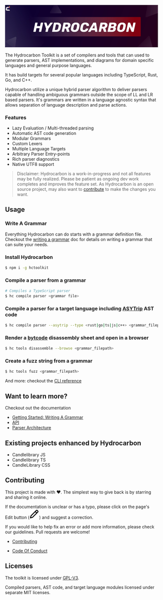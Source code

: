 <img src="./site/resources/img/test.webp" alt="# Hydrocarbon Toolkit" align=center/>


The Hydrocarbon Toolkit is a set of compilers and tools that can 
used to generate parsers, AST implementations, and diagrams for domain
specific languages and general purpose languages. 

It has build targets for several popular languages including TypeScript, Rust, 
Go, and C++. 

Hydrocarbon utilize a unique hybrid parser algorithm to deliver
parsers capable of handling ambiguous grammars outside the 
scope of LL and LR based parsers. It's grammars are written in a language agnostic
syntax that allows separation of language description and parse actions.

### Features
- Lazy Evaluation / Multi-threaded parsing
- Automatic AST code generation
- Modular Grammars
- Custom Lexers 
- Multiple Language Targets
- Arbitrary Parser Entry-points
- Rich parser diagnostics
- Native UTF8 support

> Disclaimer: Hydrocarbon is a work-in-progress and not all features may be fully realized. Please be patient as ongoing dev
> work completes and improves the feature set. As Hydrocarbon is an open source project, may also want to [contribute](./CONTRIBUTING.md)
> to make the changes you want.

## Usage

### Write A Grammar

Everything Hydrocarbon can do starts with a grammar definition file. Checkout the [writing a grammar](./site/tutorial.creating_a_grammar.index.md) doc for details on writing a grammar that can suite your needs. 

### Install Hydrocarbon

```bash
$ npm i -g hctoolkit
```

### Compile a parser from a grammar

```bash
# Compiles a TypeScript parser
$ hc compile parser <grammar file>
```

### Compile a parser for a target language including [ASYTrip](./site/api.asytrip.index.md) AST code

```bash
$ hc compile parser --asytrip --type <rust|go|ts|js|c++> <grammar_filepath>
```

### Render a [bytcode](./site/architecture.bytecode.index.md) disassembly sheet and open in a browser

```bash
$ hc tools disassemble --browse <grammar_filepath>
```

### Create a fuzz string from a grammar

```bash
$ hc tools fuzz <grammar_filepath>
```

And more: checkout the [CLI reference](./packages/core/hc_root/README.md)

## Want to learn more?

Checkout out the documentation

- [Getting Started: Writing A Grammar](./site/tutorial.creating_a_grammar.index.md)
- [API](./site/api.index.md)
- [Parser Architecture](./site/architecture.index.md)


## Existing projects enhanced by Hydrocarbon

- Candlelibrary JS
- Candlelibrary TS
- CandleLibrary CSS

## Contributing

This project is made with ❤️. The simplest way to give back is by starring and sharing it online.

If the documentation is unclear or has a typo, please click on the page's Edit button (![pencil icon](./site/resources/img/github_pencil.svg)) and suggest a correction.

If you would like to help fix an error or add more information, please check our guidelines. Pull requests are welcome!

- [Contributing](./CONTRIBUTING.md)

- [Code Of Conduct](./CODE_OF_CONDUCT.md)

## Licenses

The toolkit is licensed under [GPL-V3](LICENSE.md).

Compiled parsers, AST code, and target language modules licensed under separate MIT licenses.
